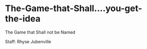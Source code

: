The-Game-that-Shall....you-get-the-idea
=======================================

The Game that Shall not be Named

Staff:
Rhyse Jubenville

